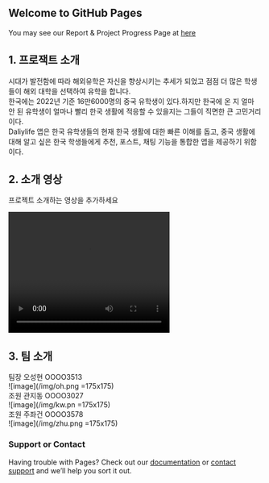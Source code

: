 ## Welcome to GitHub Pages

You may see our Report & Project Progress Page at [here](https://seonghyeon555.github.io)


## 1. 프로잭트 소개
시대가 발전함에 따라 해외유학은 자신을 향상시키는 추세가 되었고 점점 더 많은 학생들이 해외 대학을 선택하여 유학을 합니다.  
한국에는 2022년 기준 16만6000명의 중국 유학생이 있다.하지만 한국에 온 지 얼마 안 된 유학생이 얼마나 빨리 한국 생활에 적응할 수 있을지는 그들이 직면한 큰 고민거리이다.  
Daliylife 앱은 한국 유학생들의 현재 한국 생활에 대한 빠른 이해를 돕고, 중국 생활에 대해 알고 싶은 한국 학생들에게 추천, 포스트, 채팅 기능을 통합한 앱을 제공하기 위함이다.  


## 2. 소개 영상
프로젝트 소개하는 영상을 추가하세요


<video width="320" height="240" controls>
    <source src="/video/video.mp4" type="video/mp4">
</video>


## 3. 팀 소개

팀장 오성현 OOOO3513  
![image](/img/oh.png =175x175)  
조원 관지동 OOOO3027  
![image](/img/kw.pn =175x175)  
조원 주좌건 OOOO3578  
![image](/img/zhu.png =175x175) 

### Support or Contact

Having trouble with Pages? Check out our [documentation](https://help.github.com/categories/github-pages-basics/) or [contact support](https://github.com/contact) and we’ll help you sort it out.
